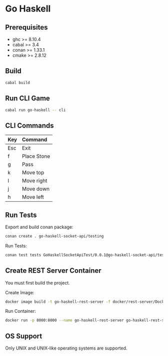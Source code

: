 # Go Haskell



## Prerequisites

* ghc   >= 8.10.4
* cabal >= 3.4
* conan >= 1.33.1
* cmake >= 2.8.12



## Build

```bash
cabal build
```



## Run CLI Game

```bash
cabal run go-haskell -- cli
```



## CLI Commands

| Key | Command     |
|:----|:------------|
| Esc | Exit        |
| f   | Place Stone |
| g   | Pass        |
| k   | Move top    |
| l   | Move right  |
| j   | Move down   |
| h   | Move left   |



## Run Tests

Export and build conan package:

```bash
conan create . go-haskell-socket-api/testing
```

Run Tests:

```bash
conan test tests GoHaskellSocketApiTest/0.0.1@go-haskell-socket-api/testing
```



## Create REST Server Container

You must first build the project.

Create Image:

```bash
docker image build -t go-haskell-rest-server -f docker/rest-server/Dockerfile .
```

Run Container:

```bash
docker run -p 8000:8000 --name go-haskell-rest-server go-haskell-rest-server:latest
```



## OS Support

Only UNIX and UNIX-like operating systems are supported.


